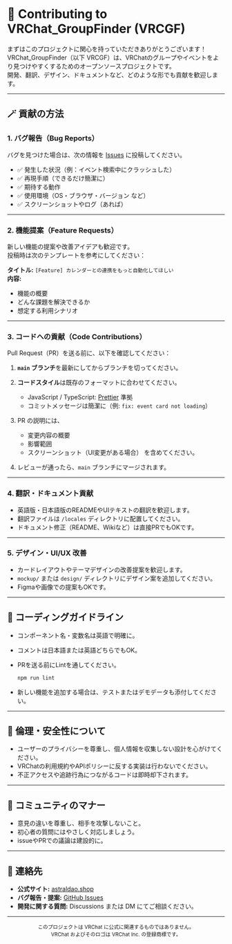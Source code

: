 # 🤝 Contributing to VRChat_GroupFinder (VRCGF)

まずはこのプロジェクトに関心を持っていただきありがとうございます！  
VRChat_GroupFinder（以下 VRCGF）は、VRChatのグループやイベントをより見つけやすくするためのオープンソースプロジェクトです。  
開発、翻訳、デザイン、ドキュメントなど、どのような形でも貢献を歓迎します。

---

## 🪄 貢献の方法

### 1. バグ報告（Bug Reports）

バグを見つけた場合は、次の情報を [Issues](https://github.com/aiueodayon/VRCGF/issues) に投稿してください。

- ✅ 発生した状況（例：イベント検索中にクラッシュした）  
- ✅ 再現手順（できるだけ簡潔に）  
- ✅ 期待する動作  
- ✅ 使用環境（OS・ブラウザ・バージョン など）  
- ✅ スクリーンショットやログ（あれば）

---

### 2. 機能提案（Feature Requests）

新しい機能の提案や改善アイデアも歓迎です。  
投稿時は次のテンプレートを参考にしてください：

**タイトル:** `[Feature] カレンダーとの連携をもっと自動化してほしい`  
**内容:**  
- 機能の概要  
- どんな課題を解決できるか  
- 想定する利用シナリオ  

---

### 3. コードへの貢献（Code Contributions）

Pull Request（PR）を送る前に、以下を確認してください：

1. **`main` ブランチ**を最新にしてからブランチを切ってください。  


2. **コードスタイル**は既存のフォーマットに合わせてください。

   * JavaScript / TypeScript: [Prettier](https://prettier.io/) 準拠
   * コミットメッセージは簡潔に（例: `fix: event card not loading`）

3. PR の説明には、

   * 変更内容の概要
   * 影響範囲
   * スクリーンショット（UI変更がある場合）
     を含めてください。

4. レビューが通ったら、`main` ブランチにマージされます。

---

### 4. 翻訳・ドキュメント貢献

* 英語版・日本語版のREADMEやUIテキストの翻訳を歓迎します。
* 翻訳ファイルは `/locales` ディレクトリに配置してください。
* ドキュメント修正（README、Wikiなど）は直接PRでもOKです。

---

### 5. デザイン・UI/UX 改善

* カードレイアウトやテーマデザインの改善提案を歓迎します。
* `mockup/` または `design/` ディレクトリにデザイン案を追加してください。
* Figmaや画像での提案もOKです。

---

## 🧩 コーディングガイドライン

* コンポーネント名・変数名は英語で明確に。
* コメントは日本語または英語どちらでもOK。
* PRを送る前にLintを通してください。

  ```bash
  npm run lint
  ```
* 新しい機能を追加する場合は、テストまたはデモデータも添付してください。

---

## 🔐 倫理・安全性について

* ユーザーのプライバシーを尊重し、個人情報を収集しない設計を心がけてください。
* VRChatの利用規約やAPIポリシーに反する実装は行わないでください。
* 不正アクセスや追跡行為につながるコードは即時却下されます。

---

## 🧠 コミュニティのマナー

* 意見の違いを尊重し、相手を攻撃しないこと。
* 初心者の質問にはやさしく対応しましょう。
* issueやPRでの議論は建設的に。

---

## 💌 連絡先

* **公式サイト:** [astraldao.shop](https://astraldao.shop)
* **バグ報告・提案:** [GitHub Issues](https://github.com/aiueodayon/VRCGF/issues)
* **開発に関する質問:** Discussions または DM にてご相談ください。

---

<div align="center">
<sub>このプロジェクトは VRChat に公式に関連するものではありません。<br>
VRChat およびそのロゴは VRChat Inc. の登録商標です。</sub>
</div>
